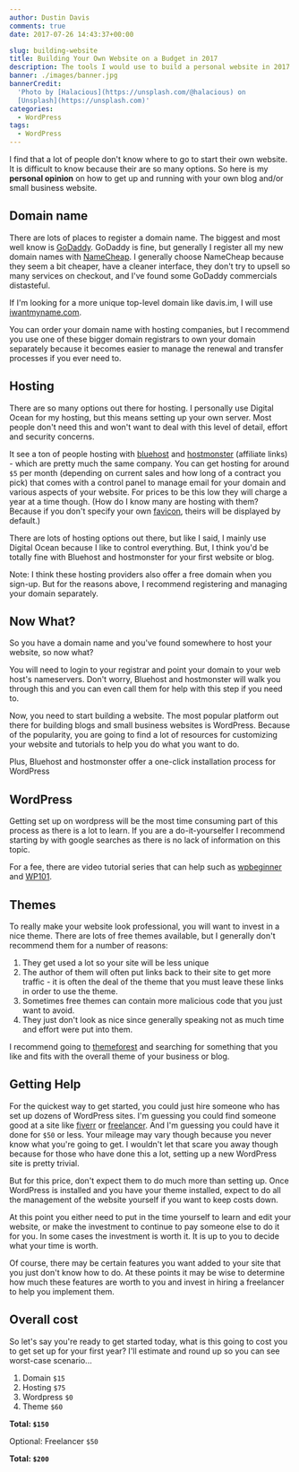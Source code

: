 ```yaml
---
author: Dustin Davis
comments: true
date: 2017-07-26 14:43:37+00:00

slug: building-website
title: Building Your Own Website on a Budget in 2017
description: The tools I would use to build a personal website in 2017
banner: ./images/banner.jpg
bannerCredit:
  'Photo by [Halacious](https://unsplash.com/@halacious) on
  [Unsplash](https://unsplash.com)'
categories:
  - WordPress
tags:
  - WordPress
---
```


I find that a lot of people don't know where to go to start their own website.
It is difficult to know because their are so many options. So here is my
**personal opinion** on how to get up and running with your own blog and/or
small business website.

## Domain name

There are lots of places to register a domain name. The biggest and most well
know is [GoDaddy](https://www.godaddy.com/). GoDaddy is fine, but generally I
register all my new domain names with [NameCheap](https://www.namecheap.com/). I
generally choose NameCheap because they seem a bit cheaper, have a cleaner
interface, they don't try to upsell so many services on checkout, and I've found
some GoDaddy commercials distasteful.

If I'm looking for a more unique top-level domain like davis.im, I will use
[iwantmyname.com](/iwantmyname).

You can order your domain name with hosting companies, but I recommend you use
one of these bigger domain registrars to own your domain separately because it
becomes easier to manage the renewal and transfer processes if you ever need to.

## Hosting

There are so many options out there for hosting. I personally use Digital Ocean
for my hosting, but this means setting up your own server. Most people don't
need this and won't want to deal with this level of detail, effort and security
concerns.

It see a ton of people hosting with
[bluehost](//www.bluehost.com/track/redseam/newblog) and
[hostmonster](//www.hostmonster.com/track/xhenxhe/startblogwebsite) (affiliate
links) - which are pretty much the same company. You can get hosting for around
`$5` per month (depending on current sales and how long of a contract you pick)
that comes with a control panel to manage email for your domain and various
aspects of your website. For prices to be this low they will charge a year at a
time though. (How do I know many are hosting with them? Because if you don't
specify your own
[favicon](https://www.webdesignerdepot.com/2012/11/whats-the-point-of-favicons/),
theirs will be displayed by default.)

There are lots of hosting options out there, but like I said, I mainly use
Digital Ocean because I like to control everything. But, I think you'd be
totally fine with Bluehost and hostmonster for your first website or blog.

Note: I think these hosting providers also offer a free domain when you sign-up.
But for the reasons above, I recommend registering and managing your domain
separately.

## Now What?

So you have a domain name and you've found somewhere to host your website, so
now what?

You will need to login to your registrar and point your domain to your web
host's nameservers. Don't worry, Bluehost and hostmonster will walk you through
this and you can even call them for help with this step if you need to.

Now, you need to start building a website. The most popular platform out there
for building blogs and small business websites is WordPress. Because of the
popularity, you are going to find a lot of resources for customizing your
website and tutorials to help you do what you want to do.

Plus, Bluehost and hostmonster offer a one-click installation process for
WordPress

## WordPress

Getting set up on wordpress will be the most time consuming part of this process
as there is a lot to learn. If you are a do-it-yourselfer I recommend starting
by with google searches as there is no lack of information on this topic.

For a fee, there are video tutorial series that can help such as
[wpbeginner](http://www.wpbeginner.com/start-here/) and
[WP101](https://www.wp101.com/wordpress-tutorials/).

## Themes

To really make your website look professional, you will want to invest in a nice
theme. There are lots of free themes available, but I generally don't recommend
them for a number of reasons:

1. They get used a lot so your site will be less unique
2. The author of them will often put links back to their site to get more
   traffic - it is often the deal of the theme that you must leave these links
   in order to use the theme.
3. Sometimes free themes can contain more malicious code that you just want to
   avoid.
4. They just don't look as nice since generally speaking not as much time and
   effort were put into them.

I recommend going to [themeforest](https://themeforest.net/category/wordpress)
and searching for something that you like and fits with the overall theme of
your business or blog.

## Getting Help

For the quickest way to get started, you could just hire someone who has set up
dozens of WordPress sites. I'm guessing you could find someone good at a site
like
[fiverr](https://www.fiverr.com/search/gigs?utf8=%E2%9C%93&locale=en&query=wordpress&search_in=category&category=10&sub_category=91&nested_sub_category_id=1017)
or [freelancer](https://www.freelancer.com/). And I'm guessing you could have it
done for `$50` or less. Your mileage may vary though because you never know what
you're going to get. I wouldn't let that scare you away though because for those
who have done this a lot, setting up a new WordPress site is pretty trivial.

But for this price, don't expect them to do much more than setting up. Once
WordPress is installed and you have your theme installed, expect to do all the
management of the website yourself if you want to keep costs down.

At this point you either need to put in the time yourself to learn and edit your
website, or make the investment to continue to pay someone else to do it for
you. In some cases the investment is worth it. It is up to you to decide what
your time is worth.

Of course, there may be certain features you want added to your site that you
just don't know how to do. At these points it may be wise to determine how much
these features are worth to you and invest in hiring a freelancer to help you
implement them.

## Overall cost

So let's say you're ready to get started today, what is this going to cost you
to get set up for your first year? I'll estimate and round up so you can see
worst-case scenario...

1. Domain `$15`
2. Hosting `$75`
3. Wordpress `$0`
4. Theme `$60`

**Total: `$150`**

Optional: Freelancer `$50`

**Total: `$200`**
